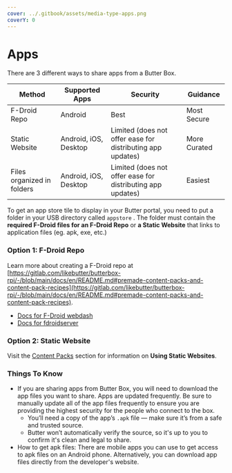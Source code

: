 ```yaml
---
cover: ../.gitbook/assets/media-type-apps.png
coverY: 0
---
```


# Apps

There are 3 different ways to share apps from a Butter Box.&#x20;

| Method                     | Supported Apps        | Security                                                   | Guidance     |
| -------------------------- | --------------------- | ---------------------------------------------------------- | ------------ |
| F-Droid Repo               | Android               | Best                                                       | Most Secure  |
| Static Website             | Android, iOS, Desktop | Limited (does not offer ease for distributing app updates) | More Curated |
| Files organized in folders | Android, iOS, Desktop | Limited (does not offer ease for distributing app updates) | Easiest      |

To get an app store tile to display in your Butter portal, you need to put a folder in your USB directory called `appstore` . The folder must contain the **required F-Droid files for an F-Droid Repo** or **a Static Website** that links to application files (eg. apk, exe, etc.)

### Option 1: F-Droid Repo

Learn more about creating a F-Droid repo at [https://gitlab.com/likebutter/butterbox-rpi/-/blob/main/docs/en/README.md#premade-content-packs-and-content-pack-recipes](https://gitlab.com/likebutter/butterbox-rpi/-/blob/main/docs/en/README.md#premade-content-packs-and-content-pack-recipes).

* [Docs for F-Droid webdash](https://gitlab.com/uniqx/fdroid-webdash)
* [Docs for fdroidserver](https://gitlab.com/fdroid/fdroidserver)

### Option 2: Static Website

Visit the [Content Packs](content-packs.md) section for information on **Using Static Websites**.



### Things To Know

* If you are sharing apps from Butter Box, you will need to download the app files you want to share. Apps are updated frequently. Be sure to manually update all of the app files frequently to ensure you are providing the highest security for the people who connect to the box.
  * You’ll need a copy of the app’s `.apk` file — make sure it’s from a safe and trusted source.
  * Butter won’t automatically verify the source, so it's up to you to confirm it's clean and legal to share.
* How to get apk files: There are mobile apps you can use to get access to apk files on an Android phone. Alternatively, you can download app files directly from the developer's website.
